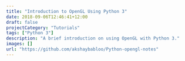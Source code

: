 ```yaml
---
title: "Introduction to OpenGL Using Python 3"
date: 2018-09-06T12:46:41+12:00
draft: false
projectCategory: "Tutorials"
tags: ["Python 3"]
description: "A brief introduction on using OpenGL with Python 3."
images: []
url: "https://github.com/akshaybabloo/Python-opengl-notes"
---
```


